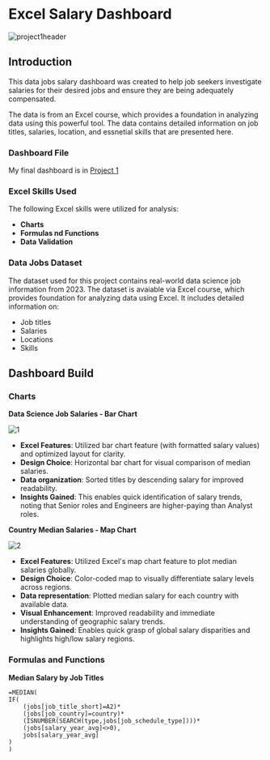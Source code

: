 # Excel Salary Dashboard
![project1header](https://github.com/user-attachments/assets/2e35e54d-c895-40a8-91a5-87da849de916)

## Introduction

This data jobs salary dashboard was created to help job seekers investigate salaries for their desired jobs and ensure they are being adequately compensated.

The data is from an Excel course, which provides a foundation in analyzing data using this powerful tool. The data contains detailed information on job titles, salaries, location, and essnetial skills that are presented here.

### Dashboard File

My final dashboard is in [Project 1](https://github.com/martinchrast/Excel_Project-Data_Analytics/tree/main/Project%201)

### Excel Skills Used

The following Excel skills were utilized for analysis:

- **Charts**
- **Formulas nd Functions**
- **Data Validation**

### Data Jobs Dataset

The dataset used for this project contains real-world data science job information from 2023. The dataset is avaiable via Excel course,
which provides foundation for analyzing data using Excel. It includes detailed information on:

- Job titles
- Salaries
- Locations
- Skills

## Dashboard Build

### Charts

**Data Science Job Salaries - Bar Chart**

![1](https://github.com/user-attachments/assets/e884e409-b2fe-4df4-a0f9-eccb951fa9ee)

- **Excel Features**: Utilized bar chart feature (with formatted salary values) and optimized layout for clarity.
- **Design Choice**: Horizontal bar chart for visual comparison of median salaries.
- **Data organization**: Sorted titles by descending salary for improved readability.
- **Insights Gained**: This enables quick identification of salary trends, noting that Senior roles and Engineers are higher-paying than Analyst roles.

**Country Median Salaries - Map Chart**


![2](https://github.com/user-attachments/assets/0978d32c-cee8-4494-84f0-b0511378d6cb)

- **Excel Features**: Utilized Excel's map chart feature to plot median salaries globally.
- **Design Choice**: Color-coded map to visually differentiate salary levels across regions.
- **Data representation**: Plotted median salary for each country with available data.
- **Visual Enhancement**: Improved readability and immediate understanding of geographic salary trends.
- **Insights Gained**: Enables quick grasp of global salary disparities and highlights high/low salary regions.

### Formulas and Functions

**Median Salary by Job Titles**
```
=MEDIAN(
IF(
    (jobs[job_title_short]=A2)*
    (jobs[job_country]=country)*
    (ISNUMBER(SEARCH(type,jobs[job_schedule_type])))*
    (jobs[salary_year_avg]<>0),
    jobs[salary_year_avg]
)
)
```

